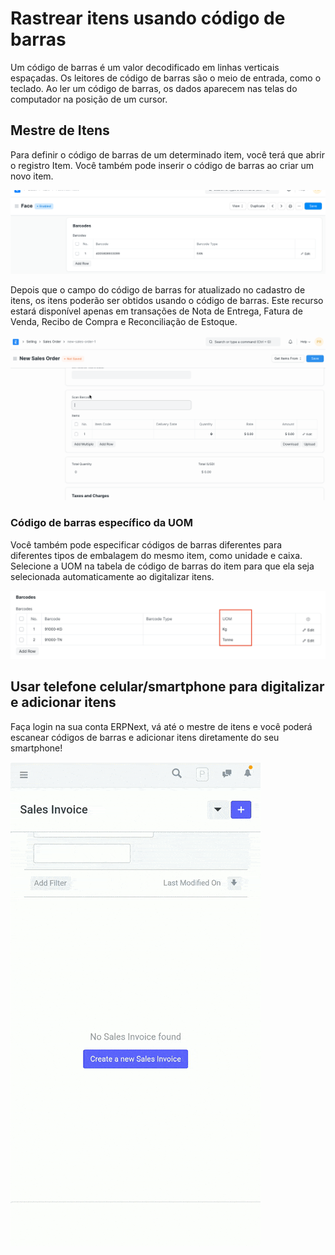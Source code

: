 # Rastrear itens usando código de barras



Um código de barras é um valor decodificado em linhas verticais espaçadas. Os leitores de código de barras são o meio de entrada, como o teclado. Ao ler um código de barras, os dados aparecem nas telas do computador na posição de um cursor.


## Mestre de Itens


Para definir o código de barras de um determinado item, você terá que abrir o registro Item. Você também pode inserir o código de barras ao criar um novo item.


![Material Transfer](/files/barcode-item-master.png)


Depois que o campo do código de barras for atualizado no cadastro de itens, os itens poderão ser obtidos usando o código de barras. Este recurso estará disponível apenas em transações de Nota de Entrega, Fatura de Venda, Recibo de Compra e Reconciliação de Estoque.


![Material Transfer](/files/barcode-item-selection.gif)


### Código de barras específico da UOM


Você também pode especificar códigos de barras diferentes para diferentes tipos de embalagem do mesmo item, como unidade e caixa. Selecione a UOM na tabela de código de barras do item para que ela seja selecionada automaticamente ao digitalizar itens. 


![código de barras específico do uom](/files/uom-specific-barcode.png)


## Usar telefone celular/smartphone para digitalizar e adicionar itens


Faça login na sua conta ERPNext, vá até o mestre de itens e você poderá escanear códigos de barras e adicionar itens diretamente do seu smartphone!


![Código de barras do item usando smartphone](/files/item-barcode-phone.gif)



